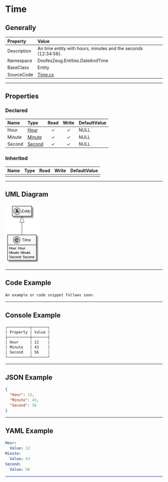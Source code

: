 ﻿# Time

## Generally

|Property|Value|
|:-|:-|
|Description|An time entity with hours, minutes and the seconds (12:34:56).|
|Namespace|DoofesZeug.Entities.DateAndTime|
|BaseClass|Entity|
|SourceCode|[Time.cs](../../../../DoofesZeug.Library/Src/Entities/DateAndTime/Time.cs)|

---

## Properties

### Declared

|Name|Type|Read|Write|DefaultValue|
|:---|:---|:--:|:---:|:-----------|
|Hour|[Hour](../../Entities/DoofesZeug.Entities.DateAndTime.Part.Time/Hour.md)|&#x2713;|&#x2713;|NULL|
|Minute|[Minute](../../Entities/DoofesZeug.Entities.DateAndTime.Part.Time/Minute.md)|&#x2713;|&#x2713;|NULL|
|Second|[Second](../../Entities/DoofesZeug.Entities.DateAndTime.Part.Time/Second.md)|&#x2713;|&#x2713;|NULL|

### Inherited

|Name|Type|Read|Write|DefaultValue|
|:---|:---|:--:|:---:|:-----------|
|    |    |    |     |            |

---

## UML Diagram

![Time.png](./Time.png "Time")

---

## Code Example

```cs
An example or code snippet follows soon.
```

---

## Console Example

```console
┌──────────┬───────┐
│ Property │ Value │
├──────────┼───────┤
│ Hour     │ 12    │
│ Minute   │ 43    │
│ Second   │ 56    │
└──────────┴───────┘
```

---

## JSON Example

```json
{
  "Hour": 12,
  "Minute": 43,
  "Second": 56
}
```

---

## YAML Example

```yaml
Hour:
  Value: 12
Minute:
  Value: 43
Second:
  Value: 56
```

<hr style="background: blue;" />
